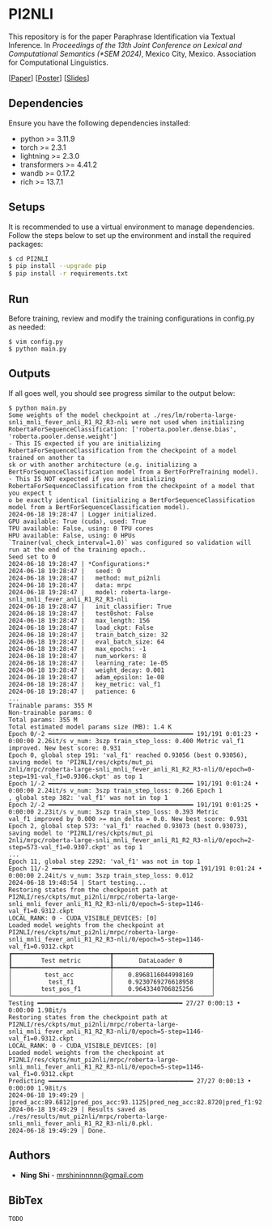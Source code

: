 # PI2NLI
This repository is for the paper Paraphrase Identification via Textual Inference. In *Proceedings of the 13th Joint Conference on Lexical and Computational Semantics (\*SEM 2024)*, Mexico City, Mexico. Association for Computational Linguistics.

[[Paper](https://github.com/ShiningLab/PI2NLI/blob/main/assets/paper.pdf)] [[Poster](https://github.com/ShiningLab/PI2NLI/blob/main/assets/poster.pdf)] [[Slides](https://github.com/ShiningLab/PI2NLI/blob/main/assets/slides.pdf)]

## Dependencies
Ensure you have the following dependencies installed:
+ python >= 3.11.9
+ torch >= 2.3.1
+ lightning >= 2.3.0
+ transformers >= 4.41.2
+ wandb >= 0.17.2
+ rich >= 13.7.1

## Setups
It is recommended to use a virtual environment to manage dependencies. Follow the steps below to set up the environment and install the required packages:
```sh
$ cd PI2NLI
$ pip install --upgrade pip
$ pip install -r requirements.txt
```

## Run
Before training, review and modify the training configurations in config.py as needed:
```
$ vim config.py
$ python main.py
```

## Outputs
If all goes well, you should see progress similar to the output below:
```
$ python main.py
Some weights of the model checkpoint at ./res/lm/roberta-large-snli_mnli_fever_anli_R1_R2_R3-nli were not used when initializing RobertaForSequenceClassification: ['roberta.pooler.dense.bias', 'roberta.pooler.dense.weight']
- This IS expected if you are initializing RobertaForSequenceClassification from the checkpoint of a model trained on another ta
sk or with another architecture (e.g. initializing a BertForSequenceClassification model from a BertForPreTraining model).
- This IS NOT expected if you are initializing RobertaForSequenceClassification from the checkpoint of a model that you expect t
o be exactly identical (initializing a BertForSequenceClassification model from a BertForSequenceClassification model).
2024-06-18 19:28:47 | Logger initialized.
GPU available: True (cuda), used: True
TPU available: False, using: 0 TPU cores
HPU available: False, using: 0 HPUs
`Trainer(val_check_interval=1.0)` was configured so validation will run at the end of the training epoch..
Seed set to 0
2024-06-18 19:28:47 | *Configurations:*
2024-06-18 19:28:47 |   seed: 0
2024-06-18 19:28:47 |   method: mut_pi2nli
2024-06-18 19:28:47 |   data: mrpc
2024-06-18 19:28:47 |   model: roberta-large-snli_mnli_fever_anli_R1_R2_R3-nli
2024-06-18 19:28:47 |   init_classifier: True
2024-06-18 19:28:47 |   test0shot: False
2024-06-18 19:28:47 |   max_length: 156
2024-06-18 19:28:47 |   load_ckpt: False
2024-06-18 19:28:47 |   train_batch_size: 32
2024-06-18 19:28:47 |   eval_batch_size: 64
2024-06-18 19:28:47 |   max_epochs: -1
2024-06-18 19:28:47 |   num_workers: 8
2024-06-18 19:28:47 |   learning_rate: 1e-05
2024-06-18 19:28:47 |   weight_decay: 0.001
2024-06-18 19:28:47 |   adam_epsilon: 1e-08
2024-06-18 19:28:47 |   key_metric: val_f1
2024-06-18 19:28:47 |   patience: 6
...
Trainable params: 355 M
Non-trainable params: 0
Total params: 355 M
Total estimated model params size (MB): 1.4 K
Epoch 0/-2 ━━━━━━━━━━━━━━━━━━━━━━━━━━━━━━━━━━━━━━━━ 191/191 0:01:23 • 0:00:00 2.26it/s v_num: 3szp train_step_loss: 0.400 Metric val_f1 improved. New best score: 0.931
Epoch 0, global step 191: 'val_f1' reached 0.93056 (best 0.93056), saving model to 'PI2NLI/res/ckpts/mut_pi
2nli/mrpc/roberta-large-snli_mnli_fever_anli_R1_R2_R3-nli/0/epoch=0-step=191-val_f1=0.9306.ckpt' as top 1
Epoch 1/-2 ━━━━━━━━━━━━━━━━━━━━━━━━━━━━━━━━━━━━━━━━ 191/191 0:01:24 • 0:00:00 2.24it/s v_num: 3szp train_step_loss: 0.266 Epoch 1
, global step 382: 'val_f1' was not in top 1
Epoch 2/-2 ━━━━━━━━━━━━━━━━━━━━━━━━━━━━━━━━━━━━━━━━ 191/191 0:01:25 • 0:00:00 2.23it/s v_num: 3szp train_step_loss: 0.393 Metric
val_f1 improved by 0.000 >= min_delta = 0.0. New best score: 0.931
Epoch 2, global step 573: 'val_f1' reached 0.93073 (best 0.93073), saving model to 'PI2NLI/res/ckpts/mut_pi
2nli/mrpc/roberta-large-snli_mnli_fever_anli_R1_R2_R3-nli/0/epoch=2-step=573-val_f1=0.9307.ckpt' as top 1
...
Epoch 11, global step 2292: 'val_f1' was not in top 1
Epoch 11/-2 ━━━━━━━━━━━━━━━━━━━━━━━━━━━━━━━━━━━━━━━━ 191/191 0:01:24 • 0:00:00 2.24it/s v_num: 3szp train_step_loss: 0.012
2024-06-18 19:48:54 | Start testing...
Restoring states from the checkpoint path at PI2NLI/res/ckpts/mut_pi2nli/mrpc/roberta-large-snli_mnli_fever_anli_R1_R2_R3-nli/0/epoch=5-step=1146-val_f1=0.9312.ckpt
LOCAL_RANK: 0 - CUDA_VISIBLE_DEVICES: [0]
Loaded model weights from the checkpoint at PI2NLI/res/ckpts/mut_pi2nli/mrpc/roberta-large-snli_mnli_fever_anli_R1_R2_R3-nli/0/epoch=5-step=1146-val_f1=0.9312.ckpt
┏━━━━━━━━━━━━━━━━━━━━━━━━━━━┳━━━━━━━━━━━━━━━━━━━━━━━━━━━┓
┃        Test metric        ┃       DataLoader 0        ┃
┡━━━━━━━━━━━━━━━━━━━━━━━━━━━╇━━━━━━━━━━━━━━━━━━━━━━━━━━━┩
│         test_acc          │    0.8968116044998169     │
│          test_f1          │    0.9230769276618958     │
│        test_pos_f1        │    0.9643340706825256     │
└───────────────────────────┴───────────────────────────┘
Testing ━━━━━━━━━━━━━━━━━━━━━━━━━━━━━━━━━━━━━━━━ 27/27 0:00:13 • 0:00:00 1.98it/s
Restoring states from the checkpoint path at PI2NLI/res/ckpts/mut_pi2nli/mrpc/roberta-large-snli_mnli_fever_anli_R1_R2_R3-nli/0/epoch=5-step=1146-val_f1=0.9312.ckpt
LOCAL_RANK: 0 - CUDA_VISIBLE_DEVICES: [0]
Loaded model weights from the checkpoint at PI2NLI/res/ckpts/mut_pi2nli/mrpc/roberta-large-snli_mnli_fever_anli_R1_R2_R3-nli/0/epoch=5-step=1146-val_f1=0.9312.ckpt
Predicting ━━━━━━━━━━━━━━━━━━━━━━━━━━━━━━━━━━━━━━━━ 27/27 0:00:13 • 0:00:00 1.98it/s
2024-06-18 19:49:29 | |pred_acc:89.6812|pred_pos_acc:93.1125|pred_neg_acc:82.8720|pred_f1:92.3077|pred_pos_f1:96.4334|
2024-06-18 19:49:29 | Results saved as ./res/results/mut_pi2nli/mrpc/roberta-large-snli_mnli_fever_anli_R1_R2_R3-nli/0.pkl.
2024-06-18 19:49:29 | Done.
```

## Authors
* **Ning Shi** - mrshininnnnn@gmail.com

## BibTex
```
TODO
```